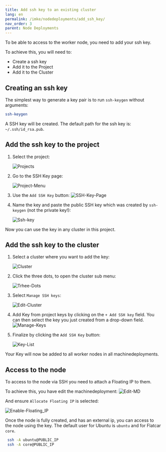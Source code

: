 ```yaml
---
title: Add ssh key to an existing cluster
lang: en
permalink: /imke/nodedeployments/add_ssh_key/
nav_order: 3
parent: Node Deployments
---
```


To be able to access to the worker node, you need to add your ssh key.

To achieve this, you will need to:

- Create a ssh key
- Add it to the Project
- Add it to the Cluster

## Creating an ssh key

The simplest way to generate a key pair is to run `ssh-keygen` without arguments:

```bash
ssh-keygen
```

A SSH key will be created. The default path for the ssh key is: `~/.ssh/id_rsa.pub`.

## Add the ssh key to the project

1. Select the project:

    ![Projects](projects.png)

2. Go to the SSH Key page:

    ![Project-Menu](project-menu.png)

3. Use the `Add SSH Key` button:
    ![SSH-Key-Page](ssh-key-page.png)

4. Name the key and paste the public SSH key which was created by `ssh-keygen` (not the private key!):

    ![Ssh-key](ssh-key.png)

Now you can use the key in any cluster in this project.

## Add the ssh key to the cluster

1. Select a cluster where you want to add the key:

    ![Cluster](clusters.png)

2. Click the three dots, to open the cluster sub menu:

    ![Trhee-Dots](three-dots.png)

3. Select `Manage SSH keys`:

    ![Edit-Cluster](manage-ssh-keys.png)

4. Add Key from project keys by clicking on the `+ Add SSH key` field. You can then select the key you just
   created from a drop-down field.
    ![Manage-Keys](manage-keys.png)

5. Finalize by clicking the `Add SSH Key` button:

    ![Key-List](key-list.png)

Your Key will now be added to all worker nodes in all machinedeployments.

## Access to the node

To access to the node via SSH you need to attach a Floating IP to them.

To achieve this, you have edit the machinedeployment:
![Edit-MD](Edit_machine_deployment.png)

And ensure `Allocate Floating IP` is selected:

![Enable-Floating_IP](enable-FIP.png)

Once the node is fully created, and has an external ip, you can access to the node using the key.
The default user for Ubuntu is `ubuntu` and for Flatcar `core`.

```bash
 ssh -A ubuntu@PUBLIC_IP
 ssh -A core@PUBLIC_IP
```
